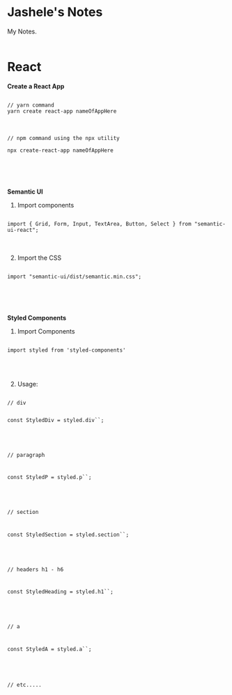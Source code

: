 # Jashele's Notes
My Notes.
<br /><br />

# React
<b>Create a React App</b>

<code>
// yarn command
yarn create react-app nameOfAppHere
</code>
<br /><br />
<code>
// npm command using the npx utility <br />
npx create-react-app nameOfAppHere
</code>




<br /><br /><br />




<b>Semantic UI</b>

1. Import components

<code>
import { Grid, Form, Input, TextArea, Button, Select } from "semantic-ui-react";
</code>
<br /><br />

2. Import the CSS

<code>
import "semantic-ui/dist/semantic.min.css";
</code>




<br /><br /><br />





<b>Styled Components</b><br />

1. Import Components

<code>
import styled from 'styled-components'
</code>

<br /><br />

2. Usage:


<code>
// div 

const StyledDiv = styled.div``; 
<br /><br /><br />

// paragraph 


const StyledP = styled.p``; 
<br /><br /><br />


// section 

const StyledSection = styled.section``; 
<br /><br /><br />


// headers h1 - h6 

const StyledHeading = styled.h1``; 
<br /><br /><br />


// a 


const StyledA = styled.a``; 
<br /><br /><br />


// etc.....
</code>
